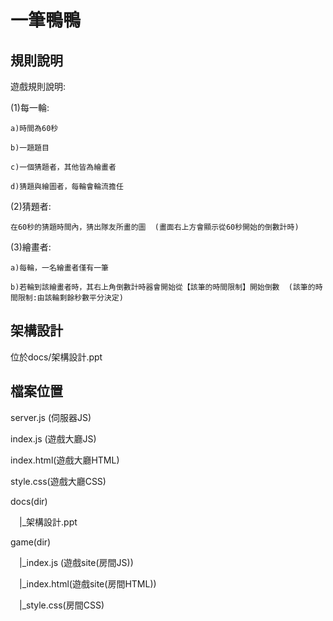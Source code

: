 # 一筆鴨鴨
## 規則說明
遊戲規則說明:

(1)每一輪:

    a)時間為60秒
    
    b)一題題目
    
    c)一個猜題者，其他皆為繪畫者
    
    d)猜題與繪圖者，每輪會輪流擔任

(2)猜題者:

    在60秒的猜題時間內，猜出隊友所畫的圖  (畫面右上方會顯示從60秒開始的倒數計時)

(3)繪畫者:

    a)每輪，一名繪畫者僅有一筆
    
    b)若輪到該繪畫者時，其右上角倒數計時器會開始從【該筆的時間限制】開始倒數  (該筆的時間限制:由該輪剩餘秒數平分決定)




## 架構設計
  位於docs/架構設計.ppt

## 檔案位置

server.js (伺服器JS) 

index.js (遊戲大廳JS)

index.html(遊戲大廳HTML)

style.css(遊戲大廳CSS)

docs(dir)

&emsp;|_架構設計.ppt

game(dir)

&emsp;|_index.js (遊戲site(房間JS))

&emsp;|_index.html(遊戲site(房間HTML))

&emsp;|_style.css(房間CSS)


